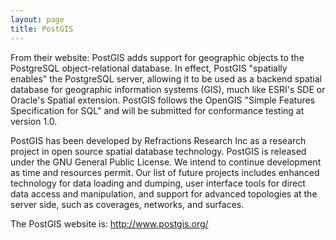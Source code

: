 ```yaml
---
layout: page
title: PostGIS
---
```


From their website: PostGIS adds support for geographic objects to the PostgreSQL object-relational database. In effect, PostGIS "spatially enables" the PostgreSQL server, allowing it to be used as a backend spatial database for geographic information systems (GIS), much like ESRI's SDE or Oracle's Spatial extension. PostGIS follows the OpenGIS "Simple Features Specification for SQL" and will be submitted for conformance testing at version 1.0.

PostGIS has been developed by Refractions Research Inc as a research project in open source spatial database technology. PostGIS is released under the GNU General Public License. We intend to continue development as time and resources permit. Our list of future projects includes enhanced technology for data loading and dumping, user interface tools for direct data access and manipulation, and support for advanced topologies at the server side, such as coverages, networks, and surfaces. 

The PostGIS website is: http://www.postgis.org/

